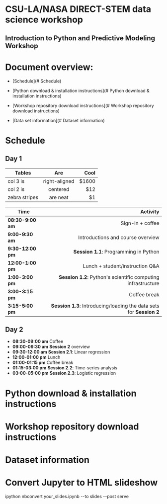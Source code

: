 # CSU-LA/NASA DIRECT-STEM data science workshop
## Introduction to Python and Predictive Modeling Workshop


# Document overview:

- [Schedule](# Schedule)

- [Python download & installation instructions](# Python download & installation instructions)

- [Workshop repository download instructions](# Workshop repository download instructions)

- [Data set information](# Dataset information)






# Schedule

## Day 1


| Tables        | Are           | Cool  |
| ------------- |:-------------:| -----:|
| col 3 is      | right-aligned | $1600 |
| col 2 is      | centered      |   $12 |
| zebra stripes | are neat      |    $1 |

| Time                       | Activity                                                                    |
| -------------------------- | ---------------------------------------------------------------------------:|
| **08:30-9:00 am**          | Sign-in + coffee                                                            |
| **9:00-9:30 am**           | Introductions and course overview                                           |
| **9:30-12:00 pm**          | __Session 1.1__: Programming in Python                                      |
| **12:00-1:00 pm**          | Lunch + student/instruction Q&A                                             |
| **1:00-3:00 pm**           | __Session 1.2__: Python's scientific computing infrastructure               |
| **3:00-3:15 pm**           | Coffee break                                                                |
| **3:15-5:00 pm**           | __Session 1.3__: Introducing/loading the data sets for __Session 2__        |



## Day 2
- **08:30-09:00 am** Coffee
- **09:00-09:30 am** __Session 2__ overview
- **09:30-12:00 am** __Session 2.1__: Linear regression
- **12:00-01:00 pm** Lunch
- **01:00-01:15 pm** Coffee break
- **01:15-03:00 pm** __Session 2.2__: Time-series analysis
- **03:00-05:00 pm** __Session 2.3__: Logistic regression

# Python download & installation instructions

# Workshop repository download instructions

# Dataset information

# Convert Jupyter to HTML slideshow
ipython nbconvert your_slides.ipynb --to slides --post serve
